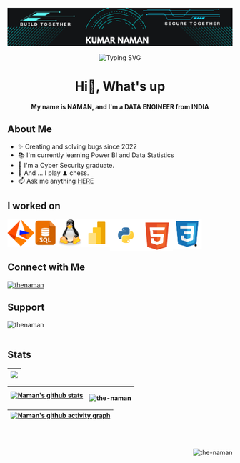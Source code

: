 <!--Code for heading banner-->
![logo](https://github.com/the-naman/the-naman/blob/main/asset/Banner1.png)


<!--This is typing svg.-->
<p align="center" <a href="https://git.io/typing-svg"><img src="https://readme-typing-svg.demolab.com?font=Fira+Code&pause=1000&color=FFFF00&center=true&random=true&width=435&lines=++++++++++++Welcome+to+my+Profile%F0%9F%98%8A;Data+is+new+Fuel%F0%9F%92%B0%F0%9F%92%B2;+The+end+is+the+New+Beginning%F0%9F%98%8D;Make+the+better+world!;Radhe+Radhe%F0%9F%99%8F%F0%9F%99%8F" alt="Typing SVG" /></a>


<!--This below line Heading-->
<h1 align="center">Hi👋, What's up</h1>
<h4 align="center">My name is NAMAN, and I'm a DATA ENGINEER from INDIA</h4>

<!--This below line About me Heading-->
<h2 align="left">About Me</h2>

- ✨ Creating and solving bugs since 2022
- 📚 I'm currently learning Power BI and Data Statistics
- 🪪 I'm a Cyber Security graduate.
- 🎲 And ... I play ♟ chess.
- 📫 Ask me anything [HERE](mailto:messagetonaman@gmail.com)


<!--These below lines show the tools and technology on which I worked-->
<h2 align="left">I worked on</h2>

<!--INFORMATICA-->
<a href="https://www.informatica.com/in/" target="_blank">
  <img align="left" title="Informatica" alt="Informatica" width="60px" src="./asset/informatica_svg.svg" style="max-width: 100%;">
</a>

<!--SQL-->
<a href="https://www.w3schools.com/sql/" target="_blank">
  <img align="left" title="SQL" alt="SQL" width="50px" src="./asset/sql.jpeg" style="max-width: 100%;">
</a>

<!--LINUX-->
<a href="https://www.javatpoint.com/linux-tutorial" target="_blank">
  <img align="left" title="Linux" alt="Linux" width="60px" src="./asset/linux_svg.svg" style="max-width: 100%;">
</a>

<!--POWER BI-->
<a href="https://learn.microsoft.com/en-us/training/powerplatform/power-bi" target="_blank">
  <img align="left" title="Power BI" alt="Power BI" width="60px" src="./asset/powerbi_svg.svg" style="max-width: 100%;">
</a>

<!--PYTHON-->
<a href="https://www.python.org/" target="_blank">
  <img align="left" title="Python" alt="Python" width="70px" src="./asset/python_svg.svg" style="max-width: 100%;">
</a>

<!--HTML5-->
<a href="https://www.w3schools.com/html/" target="_blank">
  <img align="left" title="HTML5" alt="HTML5" width="70px" src="./asset/html5_svg.svg" style="max-width: 100%;">
</a>

<!--CSS3-->
<a href="https://www.w3schools.com/css/" target="_blank">
  <img align="left" title="CSS3" alt="CSS3" width="65px" src="./asset/css3_svg.svg" style="max-width: 100%;">
</a>

<br></br>

-

<!--This below line show social profiles-->
<h2 align="left">Connect with Me</h2>
<p align="left">
<a href="https://linkedin.com/in/thenaman" target="blank"><img align="center" src="https://raw.githubusercontent.com/rahuldkjain/github-profile-readme-generator/master/src/images/icons/Social/linked-in-alt.svg" alt="thenaman" height="30" width="40" /></a>
</p>


<!--This below line add the support feature.-->
<h2 align="left">Support</h2>
<p><a href="https://www.buymeacoffee.com/thenaman"> <img align="left" src="https://cdn.buymeacoffee.com/buttons/v2/default-yellow.png" height="50" width="210" alt="thenaman" /></a></p>

<br></br>

<!--These below lines add the statitics view on page-->
<h2 align="left">Stats</h2>

| <a href="https://github.com/the-naman/github-readme-stats"><img align="center" src="https://github-readme-stats.vercel.app/api/top-langs/?username=the-naman&layout=compact&theme=buefy&hide_border=true" /></a> |
| ------------- |

| <a href="https://github.com/the-naman/github-readme-stats"><img align="center" src="https://github-readme-stats.vercel.app/api?username=the-naman&show_icons=true&include_all_commits=true&theme=buefy&hide_border=true" alt="Naman's github stats" /></a> | <p><img align="left" src="https://github-readme-streak-stats.herokuapp.com/?user=the-naman&" alt="the-naman" /></p> |
| ------------- | ------------- |

|[![Naman's github activity graph](https://github-readme-activity-graph.vercel.app/graph?username=The-naman&theme=dracula)](https://github.com/The-naman/github-readme-activity-graph) |
| ------------- |

<br></br>

<!--This below line show the total count of profile visitors-->
<p align="right"> <img src="https://komarev.com/ghpvc/?username=the-naman&label=Profile%20views&color=0e75b6&style=flat" alt="the-naman" /> </p>
